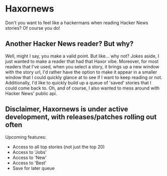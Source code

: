 # Haxornews

Don't you want to feel like a hackermans when reading Hacker News stories? Of course you do!

## Another Hacker News reader? But why?

Well, might I say, you make a valid point. But like... why not?
Jokes aside, I just wanted to make a reader that had that Haxor vibe. Moreover, for most readers that I've used, when you select a story, it brings up a new window with the story url, I'd rather have the option to make it appear in a smaller window that I could quickly glance at to see if I want to keep reading or not. Additionally, I'd like to quickly build up a queue of 'saved' stories that I could come back to. Oh, and of course, I also wanted to mess around with Hacker News' public api.

## Disclaimer, Haxornews is under active development, with releases/patches rolling out often
Upcoming features:
- Access to all top stories (not just the top 20)
- Access to 'Jobs'
- Access to 'New'
- Access to 'Best'
- Save for later queue

